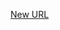 



[New URL](../file-___home_harshil_Desktop_open-source_palisadoes_talawa_lib_widgets_directly_login/)


